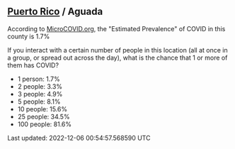 
## [Puerto Rico](/united-states/puerto-rico) / Aguada

According to [MicroCOVID.org](http://microcovid.org),
the "Estimated Prevalence" of COVID in this county is 1.7%

If you interact with a certain number of people in this location
(all at once in a group, or spread out across the day), what is the chance that
1 or more of them has COVID?

- 1 person: 1.7%
- 2 people: 3.3%
- 3 people: 4.9%
- 5 people: 8.1%
- 10 people: 15.6%
- 25 people: 34.5%
- 100 people: 81.6%

Last updated: 2022-12-06 00:54:57.568590 UTC
